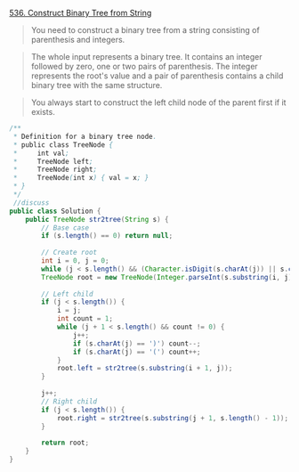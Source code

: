 [536. Construct Binary Tree from String](https://leetcode.com/contest/leetcode-weekly-contest-23/problems/construct-binary-tree-from-string/)

> You need to construct a binary tree from a string consisting of parenthesis and integers.

>The whole input represents a binary tree. It contains an integer followed by zero, one or two pairs of parenthesis. The integer represents the root's value and a pair of parenthesis contains a child binary tree with the same structure.

> You always start to construct the left child node of the parent first if it exists.

```java
/**
 * Definition for a binary tree node.
 * public class TreeNode {
 *     int val;
 *     TreeNode left;
 *     TreeNode right;
 *     TreeNode(int x) { val = x; }
 * }
 */
 //discuss
public class Solution {
    public TreeNode str2tree(String s) {
        // Base case
        if (s.length() == 0) return null;
        
        // Create root
        int i = 0, j = 0;
        while (j < s.length() && (Character.isDigit(s.charAt(j)) || s.charAt(j) == '-')) j++;
        TreeNode root = new TreeNode(Integer.parseInt(s.substring(i, j)));
        
        // Left child
        if (j < s.length()) {
            i = j;
            int count = 1;
            while (j + 1 < s.length() && count != 0) {
                j++;
                if (s.charAt(j) == ')') count--;
                if (s.charAt(j) == '(') count++;
            }
            root.left = str2tree(s.substring(i + 1, j));
        }
        
        j++;
        // Right child
        if (j < s.length()) {
            root.right = str2tree(s.substring(j + 1, s.length() - 1));
        }
        
        return root;
    }
}
```